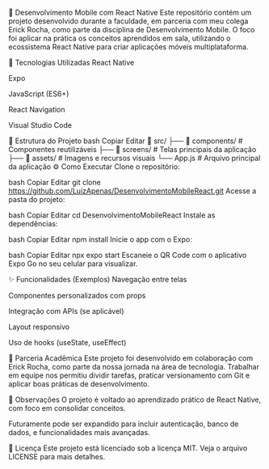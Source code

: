 📱 Desenvolvimento Mobile com React Native
Este repositório contém um projeto desenvolvido durante a faculdade, em parceria com meu colega Erick Rocha, como parte da disciplina de Desenvolvimento Mobile. O foco foi aplicar na prática os conceitos aprendidos em sala, utilizando o ecossistema React Native para criar aplicações móveis multiplataforma.

🚀 Tecnologias Utilizadas
React Native

Expo

JavaScript (ES6+)

React Navigation

Visual Studio Code

📂 Estrutura do Projeto
bash
Copiar
Editar
📁 src/
├── 📁 components/      # Componentes reutilizáveis
├── 📁 screens/         # Telas principais da aplicação
├── 📁 assets/          # Imagens e recursos visuais
└── App.js             # Arquivo principal da aplicação
⚙️ Como Executar
Clone o repositório:

bash
Copiar
Editar
git clone https://github.com/LuizApenas/DesenvolvimentoMobileReact.git
Acesse a pasta do projeto:

bash
Copiar
Editar
cd DesenvolvimentoMobileReact
Instale as dependências:

bash
Copiar
Editar
npm install
Inicie o app com o Expo:

bash
Copiar
Editar
npx expo start
Escaneie o QR Code com o aplicativo Expo Go no seu celular para visualizar.

✨ Funcionalidades (Exemplos)
Navegação entre telas

Componentes personalizados com props

Integração com APIs (se aplicável)

Layout responsivo

Uso de hooks (useState, useEffect)

🤝 Parceria Acadêmica
Este projeto foi desenvolvido em colaboração com Erick Rocha, como parte da nossa jornada na área de tecnologia. Trabalhar em equipe nos permitiu dividir tarefas, praticar versionamento com Git e aplicar boas práticas de desenvolvimento.

📌 Observações
O projeto é voltado ao aprendizado prático de React Native, com foco em consolidar conceitos.

Futuramente pode ser expandido para incluir autenticação, banco de dados, e funcionalidades mais avançadas.

📜 Licença
Este projeto está licenciado sob a licença MIT. Veja o arquivo LICENSE para mais detalhes.
